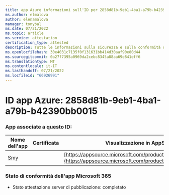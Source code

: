 ```yaml
---
title: app Azure informazioni sull'ID per 2858d81b-9eb1-4ba1-a79b-b42390bb0015
ms.author: elmalova
author: elenamalova
manager: tonybal
ms.date: 07/21/2022
ms.topic: article
ms.service: attestation
certification_type: attested
description: Tutte le informazioni sulla sicurezza e sulla conformità disponibili per 2858d81b-9eb1-4ba1-a79b-b42390bb0015.
ms.openlocfilehash: 30e4031c7135f0f131631bb414d30aaf90e80d44
ms.sourcegitcommit: 0a27f7395a0969da2cebc8345a88aa69e841eff6
ms.translationtype: MT
ms.contentlocale: it-IT
ms.lasthandoff: 07/21/2022
ms.locfileid: "66926991"
---
```

# <a name="azure-app-id-2858d81b-9eb1-4ba1-a79b-b42390bb0015"></a>ID app Azure: 2858d81b-9eb1-4ba1-a79b-b42390bb0015


### <a name="apps-associated-with-this-id"></a>App associate a questo ID:
| **Nome dell'app** | **Certificata** | **Visualizzazione in AppSource** |
|--------------|---------------|-----------------------|
| [Smy](../forward/WA200004190.md) |  | [https://appsource.microsoft.com/product/office/WA200004190](https://appsource.microsoft.com/product/office/WA200004190) |

### <a name="microsoft-365-app-compliance-status"></a>Stato di conformità dell'app Microsoft 365
- Stato attestazione server di pubblicazione: completato
